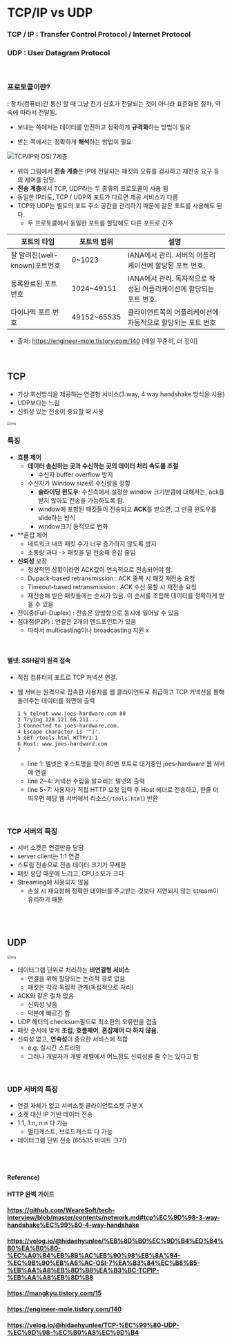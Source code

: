 # TCP/IP vs UDP

### TCP / IP : Transfer Control Protocol / Internet Protocol

### UDP : User Datagram Protocol

 <br>

### 프로토콜이란?

: 장치(컴퓨터)간 통신 할 때 그냥 전기 신호가 전달되는 것이 아니라 표준화된 절차, 약속에 따라서 전달됨.

* 보내는 쪽에서는 데이터를 안전하고 정확하게 **규격화**하는 방법이 필요

* 받는 쪽에서는 정확하게 **해석**하는 방법이 필요

  

![TCP/IP와 OSI 7계층](https://madplay.github.io/img/post/2018-02-04-network-tcp-udp-tcpip-1.png) 

* 위의 그림에서 **전송 계층**은 IP에 전달되는 패킷의 오류를 검사하고 재전송 요구 등의 제어를 담당.
* **전송 계층**에서 TCP, UDP라는 두 종류의 프로토콜이 사용 됨 
* 동일한 IP라도, TCP / UDP의 포트가 다르면 제공 서비스가 다름
* TCP와 UDP는 별도의 포트 주소 공간을 관리하기 때문에 같은 포트를 사용해도 된다.
  * 두 프로토콜에서 동일한 포트를 할당해도 다른 포트로 간주

| **포트의 타입**               | **포트의 범위** | **설명**                                                     |
| ----------------------------- | --------------- | ------------------------------------------------------------ |
| 잘 알려진(well-known)포트번호 | 0~1023          | IANA에서 관리. 서버의 어플리케이션에 할당된 포트 번호.       |
| 등록완료된 포트 번호          | 1024~49151      | IANA에서 관리. 독자적으로 작성된 어플리케이션에 할당되는 포트 번호. |
| 다이나믹 포트 번호            | 49152~65535     | 클라이언트쪽의 어플리케이션에 자동적으로 할당되는 포트 번호  |

* 출처: https://engineer-mole.tistory.com/140 [매일 꾸준히, 더 깊이]

<br>

## TCP

* 가상 회선방식을 제공하는 연결형 서비스(3 way, 4 way handshake 방식을 사용)
* UDP보다는 느림
* 신뢰성 있는 전송이 중요할 때 사용

<img src="https://github.com/WeareSoft/tech-interview/raw/master/contents/images/tcp-virtual-circuit.png" alt="img" style="zoom:50%;" /> 

### 특징

* **흐름 제어**
  * **데이터 송신하는 곳과 수신하는 곳의 데이터 처리 속도를 조절**
    * 수신자 buffer overflow 방지
  * 수신자가 Window size로 수신량을 정함
    * **슬라이딩 윈도우**: 수신측에서 설정한 window 크기만큼에 대해서는, ack를 받지 않아도 전송을 가능하도록 함.
    * window에 포함된 패킷들이 전송되고 **ACK**를 받으면, 그 만큼 윈도우를 slide하는 방식
    * window크기 동적으로 변화
* **혼잡 제어
  * 네트워크 내의 패킷 수가 너무 증가하지 않도록 방지
  * 소통량 과다 -> 패킷을 덜 전송해 혼잡 줄임
* **신뢰성** 보장
  * 정상적인 상황이라면 ACK값이 연속적으로 전송되어야 함.
  * Dupack-based retransmission : ACK 중복 시 패킷 재전송 요청
  * Timeout-based retransmission : ACK 수신 못할 시 재전송 요청
  * 재전송해 받은 패킷들에는 순서가 있음. 이 순서를 조립해 데이터를 정확하게 받을 수 있음
* 전이중(Full-Duplex) : 전송은 양방향으로 동시에 일어날 수 있음
* 점대점(P2P) : 연결은 2개의 엔드포인트가 있음
  * 따라서 multicasting이나 broadcasting 지원 x

<br>

#### 텔넷: SSH같이 원격 접속

* 직접 컴퓨터의 포트로 TCP 커넥션 연결.

* 웹 서버는 원격으로 접속한 사용자를 웹 클라이언트로 취급하고 TCP 커넥션을 통해 돌려주는 데이터를 화면에 출력

  ``` http
  1 % telnet www.joes-hardware.com 80
  2 Trying 128.121.66.211...
  3 Connected to joes-hardware.com.
  4 Escape character is '^]'.
  5 GET /tools.html HTTP/1.1
  6 Host: www.joes-hardward.com
  7 
  ```

  * line 1: 텔넷은 호스트명을 찾아 80번 포트로 대기중인 joes-hardware 웹 서버에 연결
  * line 2~4: 커넥션 수립을 알ㄹ리는 텔넷의 출력
  * line 5~7: 사용자가 직접 HTTP 요청 입력 후 Host 헤더로 전송하고, 한줄 더 띄우면 해당 웹 서버에서 리소스(`/tools.html`) 반환

<br>

### TCP 서버의 특징

* 서버 소켓은 연결만을 담당
* server client는 1:1 연결
* 스트림 전송으로 전송 데이터 크기가 무제한
* 패킷 응답 때문에 느리고, CPU소모가 크다
* Streaming에 사용되지 않음
  * 손실 시 재요청해 정확한 데이터를 주고받는 것보다 지연되지 않는 stream이 유리하기 때문

<br><br>

## UDP

<img src="https://github.com/WeareSoft/tech-interview/raw/master/contents/images/udp-datagram.png" alt="img" style="zoom:50%;" /> 

* 데이터그램 단위로 처리하는 **비연결형 서비스**
  * 연결을 위해 할당되는 논리적 경로 없음
  * 패킷은 각각 독립적 관계(독립적으로 처리)
* ACK와 같은 절차 없음
  * 신뢰성 낮음
  * 덕분에 빠르긴 함
* UDP 헤더의 checksum필드로 최소한의 오류만을 검출
* 패킷 순서에 맞게 **조립**, **흐름제어**, **혼잡제어** **다 하지 않음.**
* 신뢰성 없고, **연속성**이 중요한 서비스에 적합
  * e.g. 실시간 스트리밍
  * 그러나 개발자가 개발 레벨에서 어느정도 신뢰성을 줄 수는 있다고 함

<br>

### UDP 서버의 특징

* 연결 자체가 없고 서버소켓 클라이언트소켓 구분 X
* 소켓 대신 IP 기반 데이터 전송
* 1:1, 1:n, n:n 다 가능
  * 멀티캐스트, 브로드캐스트 다 가능
* 데이터그램 단위 전송 (65535 바이트 크기)

<br><br>

#### Reference)

#### HTTP 완벽 가이드

#### https://github.com/WeareSoft/tech-interview/blob/master/contents/network.md#tcp%EC%9D%98-3-way-handshake%EC%99%80-4-way-handshake

#### https://velog.io/@hidaehyunlee/%EB%8D%B0%EC%9D%B4%ED%84%B0%EA%B0%80-%EC%A0%84%EB%8B%AC%EB%90%98%EB%8A%94-%EC%9B%90%EB%A6%AC-OSI-7%EA%B3%84%EC%B8%B5-%EB%AA%A8%EB%8D%B8%EA%B3%BC-TCPIP-%EB%AA%A8%EB%8D%B8

#### https://mangkyu.tistory.com/15

#### https://engineer-mole.tistory.com/140

#### https://velog.io/@hidaehyunlee/TCP-%EC%99%80-UDP-%EC%9D%98-%EC%B0%A8%EC%9D%B4

